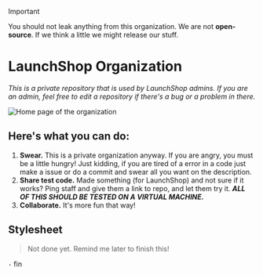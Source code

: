 > [!IMPORTANT]
> You should not leak anything from this organization. We are not **open-source**. If we think a little we might release our stuff.

# LaunchShop Organization

*This is a private repository that is used by LaunchShop admins. If you are an admin, feel free to edit a repository if there's a bug or a problem in there.*

![Home page of the organization](https://i.imgur.com/DuCDC8w.png)

## Here's what you can do:
 1. **Swear.** This is a private organization anyway. If you are angry, you must be a little hungry! Just kidding, if you are tired of a error in a code just make a issue or do a commit and swear all you want on the description.
 2. **Share test code.** Made something (for LaunchShop) and not sure if it works? Ping staff and give them a link to repo, and let them try it. ***ALL OF THIS SHOULD BE TESTED ON A VIRTUAL MACHINE.***
 3. **Collaborate.** It's more fun that way!

## Stylesheet
> Not done yet. Remind me later to finish this!



`-` fin

